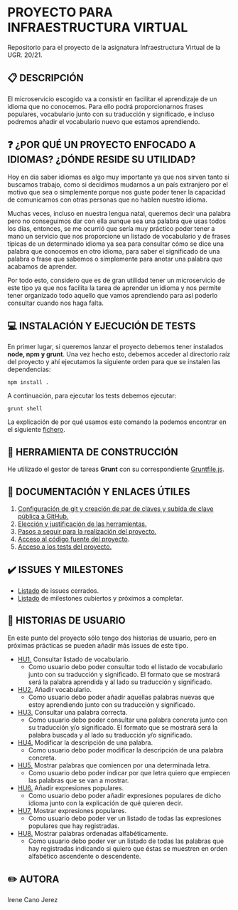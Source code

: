 # PROYECTO PARA INFRAESTRUCTURA VIRTUAL
Repositorio para el proyecto de la asignatura Infraestructura Virtual de la UGR. 20/21.


## :clipboard: DESCRIPCIÓN
 El microservicio escogido va a consistir en facilitar el aprendizaje de un idioma que no conocemos. Para ello podrá proporcionarnos frases populares, vocabulario junto con su traducción y significado, e incluso podremos añadir el vocabulario nuevo que estamos aprendiendo.

 ## :question: ¿POR QUÉ UN PROYECTO ENFOCADO A IDIOMAS? ¿DÓNDE RESIDE SU UTILIDAD?
 Hoy en día saber idiomas es algo muy importante ya que nos sirven tanto si buscamos trabajo, como si decidimos mudarnos a un país extranjero por el motivo que sea o simplemente porque nos guste poder tener la capacidad de comunicarnos con otras personas que no hablen nuestro idioma.

 Muchas veces, incluso en nuestra lengua natal, queremos decir una palabra pero no conseguimos dar con ella aunque sea una palabra que usas todos los días, entonces, se me ocurrió que sería muy práctico poder tener a mano un servicio que nos proporcione un listado de vocabulario y de frases típicas de un determinado idioma ya sea para consultar cómo se dice una palabra que conocemos en otro idioma, para saber el significado de una palabra o frase que sabemos o simplemente para anotar una palabra que acabamos de aprender.

 Por todo esto, considero que es de gran utilidad tener un microservicio de este tipo ya que nos facilita la tarea de aprender un idioma y nos permite tener organizado todo aquello que vamos aprendiendo para así poderlo consultar cuando nos haga falta.

## :computer: INSTALACIÓN Y EJECUCIÓN DE TESTS
En primer lugar, si queremos lanzar el proyecto debemos tener instalados **node, npm y grunt**. Una vez hecho esto, debemos acceder al directorio raíz del proyecto y ahí ejecutamos la siguiente orden para que se instalen las dependencias:
~~~
npm install .
~~~

A continuación, para ejecutar los tests debemos ejecutar:
~~~
grunt shell
~~~

La explicación de por qué usamos este comando la podemos encontrar en el siguiente [fichero](https://github.com/irenecj/ProyectoIdiomasIV/blob/master/docs/herramientas.md).

## :wrench: HERRAMIENTA DE CONSTRUCCIÓN
He utilizado el gestor de tareas **Grunt** con su correspondiente [Gruntfile.js](https://github.com/irenecj/ProyectoIdiomasIV/blob/master/Gruntfile.js).

## :closed_book: DOCUMENTACIÓN Y ENLACES ÚTILES
1.  [Configuración de git y creación de par de claves y subida de clave pública a GitHub.](https://github.com/irenecj/ProyectoIdiomasIV/blob/master/docs/config.md)
2. [Elección y justificación de las herramientas.](https://github.com/irenecj/ProyectoIdiomasIV/blob/master/docs/herramientas.md)
3. [Pasos a seguir para la realización del proyecto.](https://github.com/irenecj/ProyectoIdiomasIV/blob/master/docs/pasos.md)
4. [Acceso al código fuente del proyecto](https://github.com/irenecj/ProyectoIdiomasIV/tree/master/src).
5. [Acceso a los tests del proyecto.](https://github.com/irenecj/ProyectoIdiomasIV/tree/master/tests)

## :heavy_check_mark: ISSUES Y MILESTONES
- [Listado](https://github.com/irenecj/ProyectoIdiomasIV/issues?q=is%3Aissue+is%3Aclosed) de issues cerrados.
- [Listado](https://github.com/irenecj/ProyectoIdiomasIV/milestones) de milestones cubiertos y próximos a completar.

## :page_facing_up: HISTORIAS DE USUARIO
En este punto del proyecto sólo tengo dos historias de usuario, pero en próximas prácticas se pueden añadir más issues de este tipo.
- [HU1.](https://github.com/irenecj/ProyectoIdiomasIV/issues/6) Consultar listado de vocabulario.
  * Como usuario debo poder consultar todo el listado de vocabulario junto con su traducción y significado. El formato que se mostrará será la palabra aprendida y al lado su traducción y significado.
- [HU2.](https://github.com/irenecj/ProyectoIdiomasIV/issues/7) Añadir vocabulario.
  * Como usuario debo poder añadir aquellas palabras nuevas que estoy aprendiendo junto con su traducción y significado.
- [HU3.](https://github.com/irenecj/ProyectoIdiomasIV/issues/17) Consultar una palabra correcta.
  * Como usuario debo poder consultar una palabra concreta junto con su traducción y/o significado. El formato que se mostrará será la palabra buscada y al lado su traducción y/o significado.
- [HU4.](https://github.com/irenecj/ProyectoIdiomasIV/issues/18) Modificar la descripción de una palabra.
  * Como usuario debo poder modificar la descripción de una palabra concreta.
- [HU5.](https://github.com/irenecj/ProyectoIdiomasIV/issues/20) Mostrar palabras que comiencen por una determinada letra.
  * Como usuario debo poder indicar por que letra quiero que empiecen las palabras que se van a mostrar.
- [HU6.](https://github.com/irenecj/ProyectoIdiomasIV/issues/21) Añadir expresiones populares.
  * Como usuario debo poder añadir expresiones populares de dicho idioma junto con la explicación de qué quieren decir.
- [HU7.](https://github.com/irenecj/ProyectoIdiomasIV/issues/22) Mostrar expresiones populares.
  * Como usuario debo poder ver un listado de todas las expresiones populares que hay registradas.
- [HU8.](https://github.com/irenecj/ProyectoIdiomasIV/issues/25) Mostrar palabras ordenadas alfabéticamente.
  * Como usuario debo poder ver un listado de todas las palabras que hay registradas indicando si quiero que éstas se muestren en orden alfabético ascendente o descendente.


## :pencil2: AUTORA
Irene Cano Jerez
